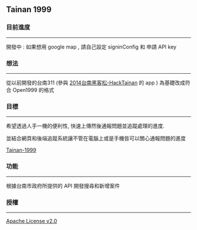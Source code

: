 ## Tainan 1999 ##

### 目前進度 ### 
---
開發中 : 如果想用 google map , 請自己設定 signinConfig 和 申請 API key

### 想法 ###
---
從以前開發的台南311 (參與 [2014台南黑客松-HackTainan](http://tdcp.kktix.cc/events/hacktainan2014/) 的 app ) 為基礎改成符合 Open1999 的格式

### 目標 ###
---
希望透過人手一機的便利性, 快速上傳然後通報問題並追蹤處理的進度.

並結合網頁和後端追蹤系統讓不管在電腦上或是手機皆可以關心通報問題的進度

[Tainan-1999](http://1999.tainan.gov.tw/OpenCase.asp)

### 功能 ###
---
根據台南市政府所提供的 API 開發搜尋和新增案件

### 授權 ###
---
[Apache License v2.0](http://www.apache.org/licenses/LICENSE-2.0.html)

